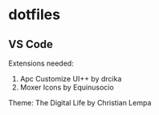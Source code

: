 # dotfiles

## VS Code

Extensions needed:

1. Apc Customize UI++ by drcika
2. Moxer Icons by Equinusocio

Theme: The Digital Life by Christian Lempa
